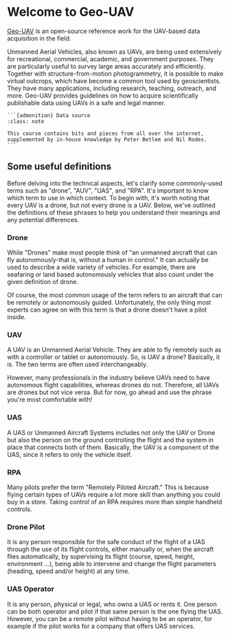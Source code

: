 # Welcome to Geo-UAV

[Geo-UAV](https://unisvalbard.github.io/Geo-UAV/landing-page.html) is an open-source reference work for the UAV-based data acquisition in the field.

Unmanned Aerial Vehicles, also known as UAVs, are being used extensively for recreational, commercial, academic, and government purposes. They are particularly useful to survey large areas accurately and efficiently. Together with structure-from-motion photogrammetry, it is possible to make virtual outcrops, which have become a common tool used by geoscientists. They have many applications, including research, teaching, outreach, and more. Geo-UAV provides guidelines on how to acquire scientifically publishable data using UAVs in a safe and legal manner.

````{margin}
```{admonition} Data source
:class: note

This course contains bits and pieces from all over the internet, supplemented by in-house knowledge by Peter Betlem and Nil Rodes.
```
````

## Some useful definitions
Before delving into the technical aspects, let's clarify some commonly-used terms such as "drone", "AUV", "UAS", and "RPA". It's important to know which term to use in which context. To begin with, it's worth noting that every UAV is a drone, but not every drone is a UAV. Below, we've outlined the definitions of these phrases to help you understand their meanings and any potential differences.

### Drone
While "Drones" make most people think of "an unmanned aircraft that can fly autonomously-that is, without a human in control." It can actually be used to describe a wide variety of vehicles. For example, there are seafaring or land based autonomously vehicles that also count under the given definition of drone.

Of course, the most common usage of the term refers to an aircraft that can be remotely or autonomously guided. Unfortunately, the only thing most experts can agree on with this term is that a drone doesn't have a pilot inside.

### UAV
A UAV is an Unmanned Aerial Vehicle. They are able to fly remotely such as with a controller or tablet or autonomously. So, is UAV a drone? Basically, it is. The two terms are often used interchangeably. 

However, many professionals in the industry believe UAVs need to have autonomous flight capabilities, whereas drones do not. Therefore, all UAVs are drones but not vice versa. But for now, go ahead and use the phrase you're most comfortable with! 

### UAS
A UAS or Unmanned Aircraft Systems includes not only the UAV or Drone but also the person on the ground controlling the flight and the system in place that connects both of them. Basically, the UAV is a component of the UAS, since it refers to only the vehicle itself. 

### RPA
Many pilots prefer the term "Remotely Piloted Aircraft." This is because flying certain types of UAVs require a lot more skill than anything you could buy in a store. Taking control of an RPA requires more than simple handheld controls.

### Drone Pilot
It is any person responsible for the safe conduct of the flight of a UAS through the use of its flight controls, either manually or, when the aircraft flies automatically, by supervising its flight (course, speed, height, environment ...), being able to intervene and change the flight parameters (heading, speed and/or height) at any time.

### UAS Operator
It is any person, physical or legal, who owns a UAS or rents it. One person can be both operator and pilot if that same person is the one flying the UAS. However, you can be a remote pilot without having to be an operator, for example if the pilot works for a company that offers UAS services.